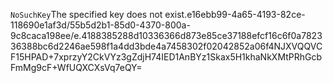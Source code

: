 <?xml version="1.0" encoding="UTF-8"?>
<Error><Code>NoSuchKey</Code><Message>The specified key does not exist.</Message><Key>e16ebb99-4a65-4193-82ce-118690e1af3d/55b5d2b1-85d0-4370-800a-9c8caca198ee/e.4188385288d10336366d873e85ce37188efcf16c6f0a782336388bc6d2246ae598f1a4dd3bde4a7458302f02042852a06f</Key><RequestId>4NJXVQQVCF15HPAD</RequestId><HostId>+7xprzyY2CkVYz3gZdjH74IED1AnBYz1Skax5H1khaNkXMtPRhGcbFmMg9cF+WfUQXCXsVq7eQY=</HostId></Error>
